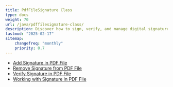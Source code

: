 ```yaml
---
title: PdfFileSignature Class
type: docs
weight: 70
url: /java/pdffilesignature-class/
description: Discover how to sign, verify, and manage digital signatures within PDF files using the PDFFileSignature class in Java with Aspose.PDF.
lastmod: "2025-02-17"
sitemap:
    changefreq: "monthly"
    priority: 0.7
---
```


- [Add Signature in PDF File](/pdf/java/add-signature-in-pdf/)
- [Remove Signature from PDF File](/pdf/java/remove-signature-from-pdf/)
- [Verify Signature in PDF File](/pdf/java/verify-signature-in-pdf/)
- [Working with Signature in PDF File](/pdf/java/add-signature-in-pdf/)

